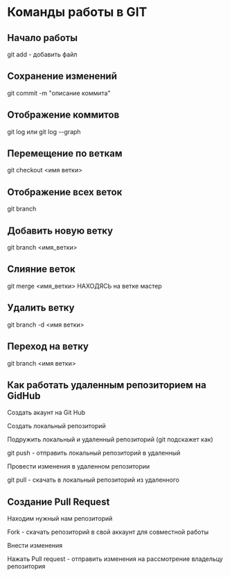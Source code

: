 # Команды работы в GIT

## Начало работы

git add - добавить файл

## Сохранение изменений

git commit -m "описание коммита"

## Отображение коммитов

git log или git log --graph

## Перемещение по веткам

git checkout <имя ветки>

## Отображение всех веток

git branch

## Добавить новую ветку

git branch <имя_ветки>

## Слияние веток

git merge <имя_ветки> НАХОДЯСЬ на ветке мастер

## Удалить ветку

git branch -d <имя ветки>

## Переход на ветку

git branch <имя ветки>

## Как работать удаленным репозиторием на GidHub

Создать акаунт на Git Hub

Создать локальный репозиторий

Подружить локальный и удаленный репозиторий (git подскажет как)

git push - отправить локальный репозиторий в удаленный

Провести изменения в удаленном репозитории

git pull - скачать в локальный репозиторий из удаленного

## Создание Pull Request

Находим нужный нам репозиторий

Fork - скачать репозиторий в свой аккаунт для совместной работы

Внести изменения

Нажать Pull request - отправить изменения на рассмотрение владельцу репозитория



